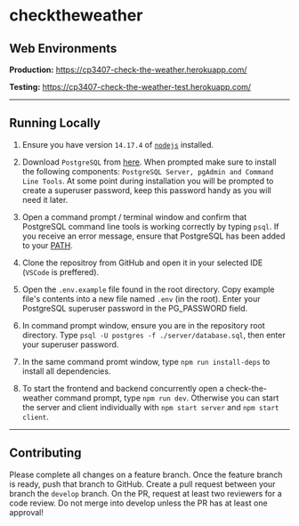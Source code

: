 # checktheweather

## Web Environments

**Production:** https://cp3407-check-the-weather.herokuapp.com/ 

**Testing:** https://cp3407-check-the-weather-test.herokuapp.com/

---

## Running Locally

1. Ensure you have version `14.17.4` of [`nodejs`](https://nodejs.org/en/download/) installed.

2. Download `PostgreSQL` from [here](https://www.postgresql.org/download/). When prompted make sure to install the following components: `PostgreSQL Server, pgAdmin and Command Line Tools`. At some point during installation you will be prompted to create a superuser password, keep this password handy as you will need it later.

3. Open a command prompt / terminal window and confirm that PostgreSQL command line tools is working correctly by typing `psql`. If you receive an error message, ensure that PostgreSQL has been added to your [PATH](https://sqlbackupandftp.com/blog/setting-windows-path-for-postgres-tools).

4. Clone the repositroy from GitHub and open it in your selected IDE (`VSCode` is preffered).

5. Open the `.env.example` file found in the root directory. Copy example file's contents into a new file named `.env` (in the root). Enter your PostgreSQL superuser password in the PG_PASSWORD field.

6. In command prompt window, ensure you are in the repository root directory. Type `psql -U postgres -f ./server/database.sql`, then enter your superuser password. 

7. In the same command promt window, type `npm run install-deps` to install all dependencies.

8. To start the frontend and backend concurrently open a check-the-weather command prompt, type `npm run dev`. Otherwise you can start the server and client individually with `npm start server` and `npm start client`.

---

## Contributing

Please complete all changes on a feature branch. Once the feature branch is ready, push that branch to GitHub. Create a pull request between your branch the `develop` branch. On the PR, request at least two reviewers for a code review. Do not merge into develop unless the PR has at least one approval!
